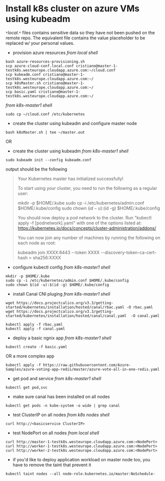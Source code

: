 # Install k8s cluster on azure VMs using kubeadm

*<code>&ast;</code>local.<code>&ast;</code>* files contains sensitive data so they have not been pushed on the remote repo. The equivalent file contains the value placeholder to be replaced w/ your personal values.

-  provision azure resources
*from local shell*
```
bash azure-resources-provisioning.sh
scp azure-cloud-conf.local.conf cristiano@master-1-testk8s.westeurope.cloudapp.azure.com:~/cloud.conf
scp kubeadm.conf cristiano@master-1-testk8s.westeurope.cloudapp.azure.com:~/
scp k8sMaster.sh cristiano@master-1-testk8s.westeurope.cloudapp.azure.com:~/
scp basic.yaml cristiano@master-1-testk8s.westeurope.cloudapp.azure.com:~/
```

*from k8s-master1 shell*
```
sudo cp ~/cloud.conf /etc/kubernetes
```

-  create the cluster using kubeadm and configure master node
```
bash k8sMaster.sh | tee ~/master.out
```

OR


-  create the cluster using kubeadm
*from k8s-master1 shell*
```
sudo kubeadm init --config kubeadm.conf
```

output should be the following

> Your Kubernetes master has initialized successfully!
> 
> To start using your cluster, you need to run the following as a regular user:
> 
>   mkdir -p $HOME/.kube
>   sudo cp -i /etc/kubernetes/admin.conf $HOME/.kube/config
>   sudo chown $(id -u):$(id -g) $HOME/.kube/config
> 
> You should now deploy a pod network to the cluster.
> Run "kubectl apply -f [podnetwork].yaml" with one of the options listed at:
>   https://kubernetes.io/docs/concepts/cluster-administration/addons/
> 
> You can now join any number of machines by running the following on each node
> as root:
> 
>   kubeadm join XXXX:6443 --token XXXX --discovery-token-ca-cert-hash > sha256:XXXX

-  configure kubectl config
*from k8s-master1 shell*
```
mkdir -p $HOME/.kube
sudo cp -i /etc/kubernetes/admin.conf $HOME/.kube/config
sudo chown $(id -u):$(id -g) $HOME/.kube/config
```

-  install Canal CNI pluging
*from k8s-master1 shell*
```
wget https://docs.projectcalico.org/v3.3/getting-started/kubernetes/installation/hosted/canal/rbac.yaml -O rbac.yaml
wget https://docs.projectcalico.org/v3.3/getting-started/kubernetes/installation/hosted/canal/canal.yaml  -O canal.yaml

kubectl apply -f rbac.yaml
kubectl apply -f canal.yaml
```

-  deploy a basic ngnix app
*from k8s-master1 shell*
```
kubectl create -f basic.yaml
```
OR a more complex app
```
kubectl apply -f https://raw.githubusercontent.com/Azure-Samples/azure-voting-app-redis/master/azure-vote-all-in-one-redis.yaml
```

-  get pod and service
*from k8s-master1 shell*
```
kubectl get pod,svc
```

-  make sure canal has been installed on all nodes
```
kubectl get pods -n kube-system -o wide | grep canal
```

-  test ClusterIP on all nodes
*from k8s nodes shell*
```
curl http://<basicservice ClusterIP> 
```

-  test NodePort on all nodes
*from local shell*
```
curl http://master-1-testk8s.westeurope.cloudapp.azure.com:<NodePort>
curl http://worker-1-testk8s.westeurope.cloudapp.azure.com:<NodePort>
curl http://worker-2-testk8s.westeurope.cloudapp.azure.com:<NodePort>
```

-  if you'd like to deploy application workload on master node too, you have to remove the taint that prevent it
```
kubectl taint nodes --all node-role.kubernetes.io/master:NoSchedule-
```